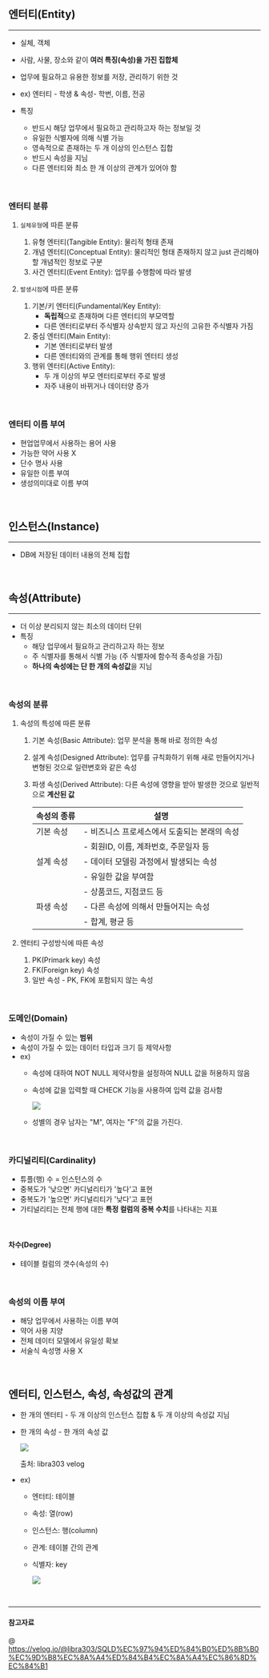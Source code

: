 ## 엔터티(Entity)
---
- 실체, 객체
- 사람, 사물, 장소와 같이 **여러 특징(속성)을 가진 집합체**
- 업무에 필요하고 유용한 정보를 저장, 관리하기 위한 것 
- ex) 엔터티 - 학생 & 속성- 학번, 이름, 전공 

- 특징
  - 반드시 해당 업무에서 필요하고 관리하고자 하는 정보일 것 
  - 유일한 식별자에 의해 식별 가능 
  - 영속적으로 존재하는 두 개 이상의 인스턴스 집합
  - 반드시 속성을 지님 
  - 다른 엔터티와 최소 한 개 이상의 관계가 있어야 함 

<br>

### 엔터티 분류 

1. `실체유형`에 따른 분류 
   1) 유형 엔터티(Tangible Entity): 물리적 형태 존재
   2) 개념 엔터티(Conceptual Entity): 물리적인 형태 존재하지 않고 just 관리해야 할 개념적인 정보로 구분 
   3) 사건 엔터티(Event Entity): 업무를 수행함에 따라 발생 

2. `발생시점`에 따른 분류
   1) 기본/키 엔터티(Fundamental/Key Entity):
        - **독립적**으로 존재하며 다른 엔터티의 부모역할
        - 다른 엔터티로부터 주식별자 상속받지 않고 자신의 고유한 주식별자 가짐 
   2) 중심 엔터티(Main Entity):
        - 기본 엔터티로부터 발생 
        - 다른 엔터티와의 관계를 통해 행위 엔터티 생성 
   3) 행위 엔터티(Active Entity):
        - 두 개 이상의 부모 엔터티로부터 주로 발생 
        - 자주 내용이 바뀌거나 데이터양 증가 

<br>

### 엔터티 이름 부여 
- 현업업무에서 사용하는 용어 사용
- 가능한 약어 사용 X 
- 단수 명사 사용
- 유일한 이름 부여 
- 생성의미대로 이름 부여 

<br>

## 인스턴스(Instance)
---
- DB에 저장된 데이터 내용의 전체 집합 

<br>

## 속성(Attribute)
---
- 더 이상 분리되지 않는 최소의 데이터 단위
- 특징 
  - 해당 업무에서 필요하고 관리하고자 하는 정보 
  - 주 식별자를 통해서 식별 가능 (주 식별자에 함수적 종속성을 가짐)
  - **하나의 속성에는 단 한 개의 속성값**을 지님 

<br>

### 속성의 분류 

1. 속성의 특성에 따른 분류 
   1) 기본 속성(Basic Attribute): 업무 분석을 통해 바로 정의한 속성 
   2) 설계 속성(Designed Attribute): 업무를 규칙화하기 위해 새로 만들어지거나 변형된 것으로 일련변호와 같은 속성 
   3) 파생 속성(Derived Attribute): 다른 속성에 영향을 받아 발생한 것으로 일반적으로 **계산된 값** 

      |속성의 종류 | 설명                              |
      |------------|----------------------------------|
      |기본 속성   |- 비즈니스 프로세스에서 도출되는 본래의 속성 |
      |            |- 회원ID, 이름, 계좌번호, 주문일자 등 |
      |설계 속성   |- 데이터 모델링 과정에서 발생되는 속성 |
      |            |- 유일한 값을 부여함                  |
      |            |- 상품코드, 지점코드 등             |
      |파생 속성   |- 다른 속성에 의해서 만들어지는 속성 |
      |            |- 합계, 평균 등                    |

2. 엔터티 구성방식에 따른 속성
   1) PK(Primark key) 속성 
   2) FK(Foreign key) 속성 
   3) 일반 속성 - PK, FK에 포함되지 않는 속성 

<br>

### 도메인(Domain)
- 속성이 가질 수 있는 **범위** 
- 속성이 가질 수 있는 데이터 타입과 크기 등 제약사항 
- ex) 
  - 속성에 대하여 NOT NULL 제약사항을 설정하여 NULL 값을 허용하지 않음
  - 속성에 값을 입력할 때 CHECK 기능을 사용하여 입력 값을 검사함 

      ![](./img/domain.png)

  - 성별의 경우 남자는 "M", 여자는 "F"의 값을 가진다. 

<br>

### 카디널리티(Cardinality)
- 튜플(행) 수 = 인스턴스의 수 
- 중복도가 '낮으면' 카디널리티가 '높다'고 표현
- 중복도가 '높으면' 카디널리티가 '낮다'고 표현 
- 가티널리티는 전체 행에 대한 **특정 컬럼의 중복 수치**를 나타내는 지표

<br>

#### 차수(Degree)
- 테이블 컬럼의 갯수(속성의 수)


<br>

### 속성의 이름 부여 
- 해당 업무에서 사용하는 이름 부여 
- 약어 사용 지양 
- 전체 데이터 모델에서 유일성 확보 
- 서술식 속성명 사용 X 

<br>

## **엔터티, 인스턴스, 속성, 속성값의 관계**
- 한 개의 엔터티 - 두 개 이상의 인스턴스 집합 & 두 개 이상의 속성값 지님 
- 한 개의 속성 - 한 개의 속성 값 
  
  ![](./img/entity.png)

  출처: libra303 velog

-  ex) 
    - 엔터티: 테이블
    - 속성: 열(row)
    - 인스턴스: 행(column)
    - 관계: 테이블 간의 관계
    - 식별자: key 

  
         ![](./img/example.png)

<br>

---
#### 참고자료
@ https://velog.io/@libra303/SQLD%EC%97%94%ED%84%B0%ED%8B%B0%EC%9D%B8%EC%8A%A4%ED%84%B4%EC%8A%A4%EC%86%8D%EC%84%B1